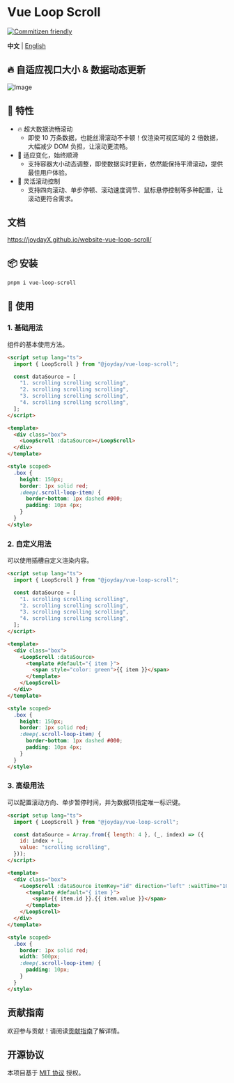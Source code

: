 # Vue Loop Scroll

[![Commitizen friendly](https://img.shields.io/badge/commitizen-friendly-brightgreen.svg)](http://commitizen.github.io/cz-cli/)

**中文** | [English](./README.md)

## 🔥 自适应视口大小 & 数据动态更新

![Image](https://github.com/user-attachments/assets/d35cfc49-9d91-4f09-863a-51ee45cca06a)

## 🚀 特性

- 🔥 超大数据流畅滚动
  - 即使 10 万条数据，也能丝滑滚动不卡顿！仅渲染可视区域的 2 倍数据，大幅减少 DOM 负担，让滚动更流畅。
- 🌟 适应变化，始终顺滑
  - 支持容器大小动态调整，即使数据实时更新，依然能保持平滑滚动，提供最佳用户体验。
- 🔧 灵活滚动控制
  - 支持四向滚动、单步停顿、滚动速度调节、鼠标悬停控制等多种配置，让滚动更符合需求。

## 文档

<https://joydayX.github.io/website-vue-loop-scroll/>

## 📦 安装

```bash
pnpm i vue-loop-scroll
```

## 🦄 使用

### 1. 基础用法

组件的基本使用方法。

```html
<script setup lang="ts">
  import { LoopScroll } from "@joyday/vue-loop-scroll";

  const dataSource = [
    "1. scrolling scrolling scrolling",
    "2. scrolling scrolling scrolling",
    "3. scrolling scrolling scrolling",
    "4. scrolling scrolling scrolling",
  ];
</script>

<template>
  <div class="box">
    <LoopScroll :dataSource></LoopScroll>
  </div>
</template>

<style scoped>
  .box {
    height: 150px;
    border: 1px solid red;
    :deep(.scroll-loop-item) {
      border-bottom: 1px dashed #000;
      padding: 10px 4px;
    }
  }
</style>
```

### 2. 自定义用法

可以使用插槽自定义渲染内容。

```html
<script setup lang="ts">
  import { LoopScroll } from "@joyday/vue-loop-scroll";

  const dataSource = [
    "1. scrolling scrolling scrolling",
    "2. scrolling scrolling scrolling",
    "3. scrolling scrolling scrolling",
    "4. scrolling scrolling scrolling",
  ];
</script>

<template>
  <div class="box">
    <LoopScroll :dataSource>
      <template #default="{ item }">
        <span style="color: green">{{ item }}</span>
      </template>
    </LoopScroll>
  </div>
</template>

<style scoped>
  .box {
    height: 150px;
    border: 1px solid red;
    :deep(.scroll-loop-item) {
      border-bottom: 1px dashed #000;
      padding: 10px 4px;
    }
  }
</style>
```

### 3. 高级用法

可以配置滚动方向、单步暂停时间，并为数据项指定唯一标识键。

```html
<script setup lang="ts">
  import { LoopScroll } from "@joyday/vue-loop-scroll";

  const dataSource = Array.from({ length: 4 }, (_, index) => ({
    id: index + 1,
    value: "scrolling scrolling",
  }));
</script>

<template>
  <div class="box">
    <LoopScroll :dataSource itemKey="id" direction="left" :waitTime="1000">
      <template #default="{ item }">
        <span>{{ item.id }}.{{ item.value }}</span>
      </template>
    </LoopScroll>
  </div>
</template>

<style scoped>
  .box {
    border: 1px solid red;
    width: 500px;
    :deep(.scroll-loop-item) {
      padding: 10px;
    }
  }
</style>
```

## 贡献指南

欢迎参与贡献！请阅读[贡献指南](./CONTRIBUTING.md)了解详情。

## 开源协议

本项目基于 [MIT 协议](./LICENSE) 授权。
